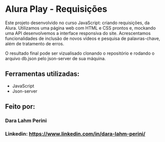 # Alura Play - Requisições

Este projeto desenvolvido no curso JavaScript: criando requisições, da Alura. Utilizamos uma página web com HTML e CSS prontos e, mockando uma API desenvolvemos a interface responsiva do site.
Acrescentamos funcionalidades de inclusão de novos vídeos e pesquisa de palavras-chave, além de tratamento de erros.

O resultado final pode ser vizualisado clonando o repositório e rodando o arquivo db.json pelo json-server de sua máquina.

## Ferramentas utilizadas:

* JavaScript
* Json-server

## Feito por:

### Dara Lahm Perini

### Linkedin: https://www.linkedin.com/in/dara-lahm-perini/

